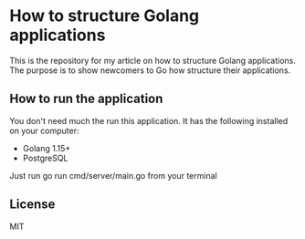 # How to structure Golang applications
This is the repository for my article on how to structure Golang applications.
The purpose is to show newcomers to Go how structure their applications.

## How to run the application
You don't need much the run this application. It has the following installed on your computer:
- Golang 1.15+
- PostgreSQL

Just run go run cmd/server/main.go from your terminal

## License
MIT
